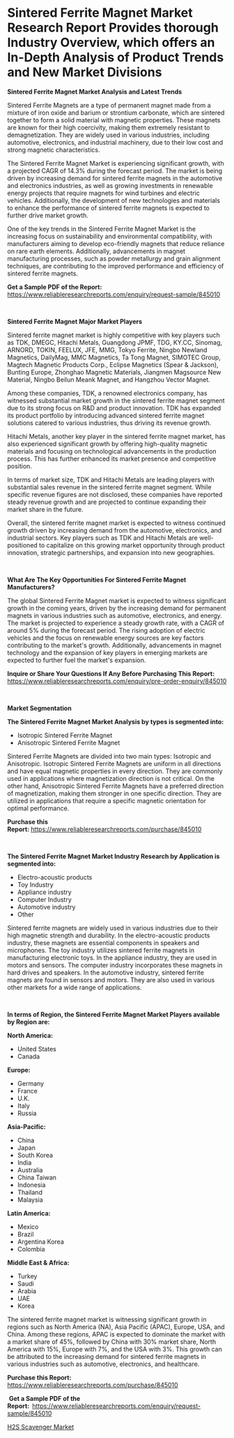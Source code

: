 <p><h1>Sintered Ferrite Magnet Market Research Report Provides thorough Industry Overview, which offers an In-Depth Analysis of Product Trends and New Market Divisions</h1></p><p><strong>Sintered Ferrite Magnet Market Analysis and Latest Trends</strong></p>
<p><p>Sintered Ferrite Magnets are a type of permanent magnet made from a mixture of iron oxide and barium or strontium carbonate, which are sintered together to form a solid material with magnetic properties. These magnets are known for their high coercivity, making them extremely resistant to demagnetization. They are widely used in various industries, including automotive, electronics, and industrial machinery, due to their low cost and strong magnetic characteristics.</p><p>The Sintered Ferrite Magnet Market is experiencing significant growth, with a projected CAGR of 14.3% during the forecast period. The market is being driven by increasing demand for sintered ferrite magnets in the automotive and electronics industries, as well as growing investments in renewable energy projects that require magnets for wind turbines and electric vehicles. Additionally, the development of new technologies and materials to enhance the performance of sintered ferrite magnets is expected to further drive market growth.</p><p>One of the key trends in the Sintered Ferrite Magnet Market is the increasing focus on sustainability and environmental compatibility, with manufacturers aiming to develop eco-friendly magnets that reduce reliance on rare earth elements. Additionally, advancements in magnet manufacturing processes, such as powder metallurgy and grain alignment techniques, are contributing to the improved performance and efficiency of sintered ferrite magnets.</p></p>
<p><strong>Get a Sample PDF of the Report:&nbsp;</strong> <a href="https://www.reliableresearchreports.com/enquiry/request-sample/845010">https://www.reliableresearchreports.com/enquiry/request-sample/845010</a></p>
<p>&nbsp;</p>
<p><strong>Sintered Ferrite Magnet Major Market Players</strong></p>
<p><p>Sintered ferrite magnet market is highly competitive with key players such as TDK, DMEGC, Hitachi Metals, Guangdong JPMF, TDG, KY.CC, Sinomag, ARNORD, TOKIN, FEELUX, JFE, MMG, Tokyo Ferrite, Ningbo Newland Magnetics, DailyMag, MMC Magnetics, Ta Tong Magnet, SIMOTEC Group, Magtech Magnetic Products Corp., Eclipse Magnetics (Spear & Jackson), Bunting Europe, Zhonghao Magnetic Materials, Jiangmen Magsource New Material, Ningbo Beilun Meank Magnet, and Hangzhou Vector Magnet.</p><p>Among these companies, TDK, a renowned electronics company, has witnessed substantial market growth in the sintered ferrite magnet segment due to its strong focus on R&D and product innovation. TDK has expanded its product portfolio by introducing advanced sintered ferrite magnet solutions catered to various industries, thus driving its revenue growth.</p><p>Hitachi Metals, another key player in the sintered ferrite magnet market, has also experienced significant growth by offering high-quality magnetic materials and focusing on technological advancements in the production process. This has further enhanced its market presence and competitive position.</p><p>In terms of market size, TDK and Hitachi Metals are leading players with substantial sales revenue in the sintered ferrite magnet segment. While specific revenue figures are not disclosed, these companies have reported steady revenue growth and are projected to continue expanding their market share in the future.</p><p>Overall, the sintered ferrite magnet market is expected to witness continued growth driven by increasing demand from the automotive, electronics, and industrial sectors. Key players such as TDK and Hitachi Metals are well-positioned to capitalize on this growing market opportunity through product innovation, strategic partnerships, and expansion into new geographies.</p></p>
<p>&nbsp;</p>
<p><strong>What Are The Key Opportunities For Sintered Ferrite Magnet Manufacturers?</strong></p>
<p><p>The global Sintered Ferrite Magnet market is expected to witness significant growth in the coming years, driven by the increasing demand for permanent magnets in various industries such as automotive, electronics, and energy. The market is projected to experience a steady growth rate, with a CAGR of around 5% during the forecast period. The rising adoption of electric vehicles and the focus on renewable energy sources are key factors contributing to the market's growth. Additionally, advancements in magnet technology and the expansion of key players in emerging markets are expected to further fuel the market's expansion.</p></p>
<p><strong>Inquire or Share Your Questions If Any Before Purchasing This Report:</strong> <a href="https://www.reliableresearchreports.com/enquiry/pre-order-enquiry/845010">https://www.reliableresearchreports.com/enquiry/pre-order-enquiry/845010</a></p>
<p>&nbsp;</p>
<p><strong>Market Segmentation</strong></p>
<p><strong>The Sintered Ferrite Magnet Market Analysis by types is segmented into:</strong></p>
<p><ul><li>Isotropic Sintered Ferrite Magnet</li><li>Anisotropic Sintered Ferrite Magnet</li></ul></p>
<p><p>Sintered Ferrite Magnets are divided into two main types: Isotropic and Anisotropic. Isotropic Sintered Ferrite Magnets are uniform in all directions and have equal magnetic properties in every direction. They are commonly used in applications where magnetization direction is not critical. On the other hand, Anisotropic Sintered Ferrite Magnets have a preferred direction of magnetization, making them stronger in one specific direction. They are utilized in applications that require a specific magnetic orientation for optimal performance.</p></p>
<p><strong>Purchase this Report:&nbsp;</strong><a href="https://www.reliableresearchreports.com/purchase/845010">https://www.reliableresearchreports.com/purchase/845010</a></p>
<p>&nbsp;</p>
<p><strong>The Sintered Ferrite Magnet Market Industry Research by Application is segmented into:</strong></p>
<p><ul><li>Electro-acoustic products</li><li>Toy Industry</li><li>Appliance industry</li><li>Computer Industry</li><li>Automotive industry</li><li>Other</li></ul></p>
<p><p>Sintered ferrite magnets are widely used in various industries due to their high magnetic strength and durability. In the electro-acoustic products industry, these magnets are essential components in speakers and microphones. The toy industry utilizes sintered ferrite magnets in manufacturing electronic toys. In the appliance industry, they are used in motors and sensors. The computer industry incorporates these magnets in hard drives and speakers. In the automotive industry, sintered ferrite magnets are found in sensors and motors. They are also used in various other markets for a wide range of applications.</p></p>
<p>&nbsp;</p>
<p><strong>In terms of Region, the Sintered Ferrite Magnet Market Players available by Region are:</strong></p>
<p>
    <p> <strong> North America: </strong>
        <ul>
            <li>United States</li>
            <li>Canada</li>
        </ul>
        </p> 
    <p> <strong> Europe: </strong>
        <ul>
            <li>Germany</li>
            <li>France</li>
            <li>U.K.</li>
            <li>Italy</li>
            <li>Russia</li>
        </ul>
        </p> 
    <p> <strong> Asia-Pacific: </strong>
        <ul>
            <li>China</li>
            <li>Japan</li>
            <li>South Korea</li>
            <li>India</li>
            <li>Australia</li>
            <li>China Taiwan</li>
            <li>Indonesia</li>
            <li>Thailand</li>
            <li>Malaysia</li>
        </ul>
        </p> 
    <p> <strong> Latin America: </strong>
        <ul>
            <li>Mexico</li>
            <li>Brazil</li>
            <li>Argentina Korea</li>
            <li>Colombia</li>
        </ul>
        </p> 
    <p> <strong> Middle East & Africa: </strong>
        <ul>
            <li>Turkey</li>
            <li>Saudi</li>
            <li>Arabia</li>
            <li>UAE</li>
            <li>Korea</li>
        </ul>
    </p>
    </p>
<p><p>The sintered ferrite magnet market is witnessing significant growth in regions such as North America (NA), Asia Pacific (APAC), Europe, USA, and China. Among these regions, APAC is expected to dominate the market with a market share of 45%, followed by China with 30% market share, North America with 15%, Europe with 7%, and the USA with 3%. This growth can be attributed to the increasing demand for sintered ferrite magnets in various industries such as automotive, electronics, and healthcare.</p></p>
<p><strong>Purchase this Report: </strong><a href="https://www.reliableresearchreports.com/purchase/845010">https://www.reliableresearchreports.com/purchase/845010</a></p>
<p>&nbsp;<strong>Get a Sample PDF of the Report:&nbsp;&nbsp;</strong><a href="https://www.reliableresearchreports.com/enquiry/request-sample/845010">https://www.reliableresearchreports.com/enquiry/request-sample/845010</a></p>
<p><strong></strong></p>
<p><p><a href="https://github.com/RichRobinson5/Market-Research-Report-List-4/blob/main/h2s-scavenger-market.md">H2S Scavenger Market</a></p></p>